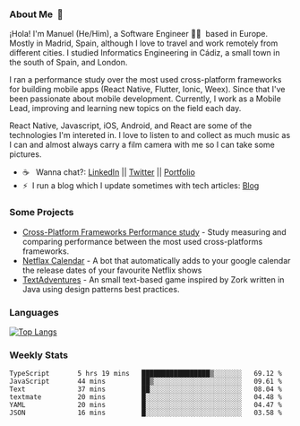 ### About Me &nbsp;🐢

¡Hola! I'm Manuel (He/Him), a Software Engineer 👨‍💻 &nbsp;based in Europe. Mostly in Madrid, Spain, although I love to travel and work remotely from different cities. I studied Informatics Engineering in Cádiz, a small town in the south of Spain, and London. 

I ran a performance study over the most used cross-platform frameworks for building mobile apps (React Native, Flutter, Ionic, Weex). Since that I've been passionate about mobile development. Currently, I work as a Mobile Lead, improving and learning new topics on the field each day.

React Native, Javascript, iOS, Android, and React are some of the technologies I'm intereted in. I love to listen to and collect as much music as I can and almost always carry a film camera with me so I can take some pictures.

- ☕️ &nbsp; Wanna chat?: [LinkedIn](https://www.linkedin.com/in/manuelrdsg) || [Twitter](https://twitter.com/manuelrdsg) || [Portfolio](https://me.manuelrdsg.com)
- ⚡️&nbsp; I run a blog which I update sometimes with tech articles: [Blog](https://manuelrdsg.com)

### Some Projects

- [Cross-Platform Frameworks Performance study](https://rodin.uca.es/handle/10498/20951) - Study measuring and comparing performance between the most used cross-platforms frameworks.
- [Netflax Calendar](https://github.com/manuelrdsg/NetflaxCalendar) - A bot that automatically adds to your google calendar the release dates of your favourite Netflix shows
- [TextAdventures](https://github.com/manuelrdsg/TextAdventures) - An small text-based game inspired by Zork written in Java using design patterns best practices.

### Languages

[![Top Langs](https://github-readme-stats.vercel.app/api/top-langs/?username=manuelrdsg&layout=compact&langs_count=9&hide=html)](https://github.com/manuelrdsg)

### Weekly Stats

<!--START_SECTION:waka-->

```text
TypeScript       5 hrs 19 mins   █████████████████▒░░░░░░░   69.12 %
JavaScript       44 mins         ██▒░░░░░░░░░░░░░░░░░░░░░░   09.61 %
Text             37 mins         ██░░░░░░░░░░░░░░░░░░░░░░░   08.04 %
textmate         20 mins         █░░░░░░░░░░░░░░░░░░░░░░░░   04.48 %
YAML             20 mins         █░░░░░░░░░░░░░░░░░░░░░░░░   04.47 %
JSON             16 mins         █░░░░░░░░░░░░░░░░░░░░░░░░   03.58 %
```

<!--END_SECTION:waka-->
